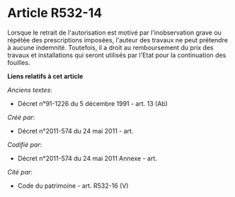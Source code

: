 # Article R532-14

Lorsque le retrait de l'autorisation est motivé par l'inobservation grave ou répétée des prescriptions imposées, l'auteur des
travaux ne peut prétendre à aucune indemnité. Toutefois, il a droit au remboursement du prix des travaux et installations qui
seront utilisés par l'Etat pour la continuation des fouilles.

**Liens relatifs à cet article**

_Anciens textes_:

  - Décret n°91-1226 du 5 décembre 1991 - art. 13 (Ab)

_Créé par_:

  - Décret n°2011-574 du 24 mai 2011  - art.

_Codifié par_:

  - Décret n°2011-574 du 24 mai 2011 Annexe - art.

_Cité par_:

  - Code du patrimoine - art. R532-16 (V)
